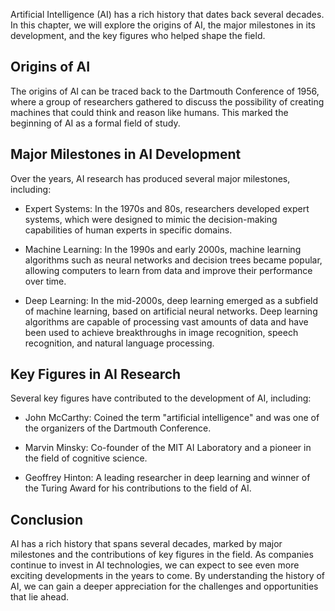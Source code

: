 
Artificial Intelligence (AI) has a rich history that dates back several decades. In this chapter, we will explore the origins of AI, the major milestones in its development, and the key figures who helped shape the field.

Origins of AI
-------------

The origins of AI can be traced back to the Dartmouth Conference of 1956, where a group of researchers gathered to discuss the possibility of creating machines that could think and reason like humans. This marked the beginning of AI as a formal field of study.

Major Milestones in AI Development
----------------------------------

Over the years, AI research has produced several major milestones, including:

* Expert Systems: In the 1970s and 80s, researchers developed expert systems, which were designed to mimic the decision-making capabilities of human experts in specific domains.

* Machine Learning: In the 1990s and early 2000s, machine learning algorithms such as neural networks and decision trees became popular, allowing computers to learn from data and improve their performance over time.

* Deep Learning: In the mid-2000s, deep learning emerged as a subfield of machine learning, based on artificial neural networks. Deep learning algorithms are capable of processing vast amounts of data and have been used to achieve breakthroughs in image recognition, speech recognition, and natural language processing.

Key Figures in AI Research
--------------------------

Several key figures have contributed to the development of AI, including:

* John McCarthy: Coined the term "artificial intelligence" and was one of the organizers of the Dartmouth Conference.

* Marvin Minsky: Co-founder of the MIT AI Laboratory and a pioneer in the field of cognitive science.

* Geoffrey Hinton: A leading researcher in deep learning and winner of the Turing Award for his contributions to the field of AI.

Conclusion
----------

AI has a rich history that spans several decades, marked by major milestones and the contributions of key figures in the field. As companies continue to invest in AI technologies, we can expect to see even more exciting developments in the years to come. By understanding the history of AI, we can gain a deeper appreciation for the challenges and opportunities that lie ahead.
